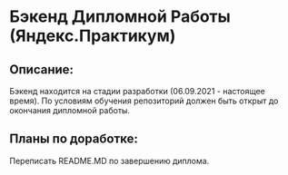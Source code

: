 # Бэкенд Дипломной Работы (Яндекс.Практикум)

## **Описание:**

Бэкенд находится на стадии разработки (06.09.2021 - настоящее время). По условиям обучения репозиторий должен быть открыт до окончания дипломной работы.

## **Планы по доработке:**

Переписать README.MD по завершению диплома.